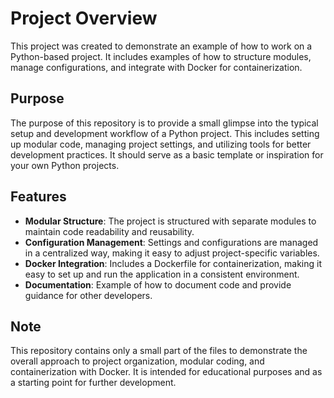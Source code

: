 # Project Overview

This project was created to demonstrate an example of how to work on a Python-based project. It includes examples of how to structure modules, manage configurations, and integrate with Docker for containerization.

## Purpose

The purpose of this repository is to provide a small glimpse into the typical setup and development workflow of a Python project. This includes setting up modular code, managing project settings, and utilizing tools for better development practices. It should serve as a basic template or inspiration for your own Python projects.

## Features

- **Modular Structure**: The project is structured with separate modules to maintain code readability and reusability.
- **Configuration Management**: Settings and configurations are managed in a centralized way, making it easy to adjust project-specific variables.
- **Docker Integration**: Includes a Dockerfile for containerization, making it easy to set up and run the application in a consistent environment.
- **Documentation**: Example of how to document code and provide guidance for other developers.

## Note
This repository contains only a small part of the files to demonstrate the overall approach to project organization, modular coding, and containerization with Docker. It is intended for educational purposes and as a starting point for further development.
